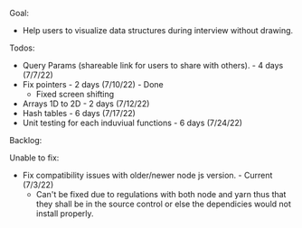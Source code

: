 Goal:

- Help users to visualize data structures during interview without drawing.

Todos:

- Query Params (shareable link for users to share with others). - 4 days (7/7/22)
- Fix pointers - 2 days (7/10/22) - Done
  - Fixed screen shifting
- Arrays 1D to 2D - 2 days (7/12/22)
- Hash tables - 6 days (7/17/22)
- Unit testing for each induviual functions - 6 days (7/24/22)

Backlog:

Unable to fix:

- Fix compatibility issues with older/newer node js version. - Current (7/3/22)
  - Can't be fixed due to regulations with both node and yarn thus that they shall be in the source control or else the dependicies would not install properly.
